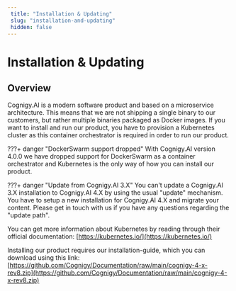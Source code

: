 ```yaml
---
 title: "Installation & Updating" 
 slug: "installation-and-updating" 
 hidden: false 
---
```

# Installation & Updating

## Overview

<div class="divider"></div>

Cognigy.AI is a modern software product and based on a microservice architecture. This means that we are not shipping a single binary to our customers, but rather multiple binaries packaged as Docker images. If you want to install and run our product, you have to provision a Kubernetes cluster as this container orchestrator is required in order to run our product.

???+ danger "DockerSwarm support dropped"
    With Cognigy.AI version 4.0.0 we have dropped support for DockerSwarm as a container orchestrator and Kubernetes is the only way of how you can install our product.

???+ danger "Update from Cognigy.AI 3.X"
    You can't update a Cognigy.AI 3.X installation to Cognigy.AI 4.X by using the usual "update" mechanism. You have to setup a new installation for Cognigy.AI 4.X and migrate your content. Please get in touch with us if you have any questions regarding the "update path".

You can get more information about Kubernetes by reading through their official documentation: [https://kubernetes.io/](https://kubernetes.io/)

Installing our product requires our installation-guide, which you can download using this link: [https://github.com/Cognigy/Documentation/raw/main/cognigy-4-x-rev8.zip](https://github.com/Cognigy/Documentation/raw/main/cognigy-4-x-rev8.zip)